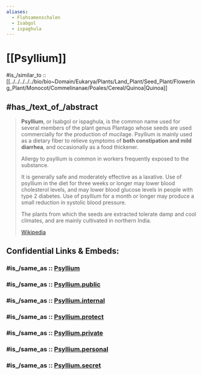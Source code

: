 ```yaml
---
aliases:
  - Flohsamenschalen
  - Isabgol
  - ispaghula
---
```


# [[Psyllium]] 

#is_/similar_to :: [[../../../../../bio/bio~Domain/Eukarya/Plants/Land_Plant/Seed_Plant/Flowering_Plant/Monocot/Commelinanae/Poales/Cereal/Quinoa|Quinoa]] 

## #has_/text_of_/abstract 

> **Psyllium**, or Isabgol or ispaghula, is the common name used for several members of the plant genus Plantago 
> whose seeds are used commercially for the production of mucilage. 
> Psyllium is mainly used as a dietary fiber to relieve symptoms of **both constipation and mild diarrhea**, 
> and occasionally as a food thickener. 
> 
> Allergy to psyllium is common in workers frequently exposed to the substance.
>
> It is generally safe and moderately effective as a laxative. 
> Use of psyllium in the diet for three weeks or longer may lower blood cholesterol levels, 
> and may lower blood glucose levels in people with type 2 diabetes. 
> Use of psyllium for a month or longer may produce a small reduction in systolic blood pressure.
>
> The plants from which the seeds are extracted tolerate damp and cool climates, 
> and are mainly cultivated in northern India.
>
> [Wikipedia](https://en.wikipedia.org/wiki/Psyllium) 


## Confidential Links & Embeds: 

### #is_/same_as :: [Psyllium](/_Standards/Society/Economics/Home_Economics/Cooking/Food/Psyllium.md) 

### #is_/same_as :: [Psyllium.public](/_public/Society/Economics/Home_Economics/Cooking/Food/Psyllium.public.md) 

### #is_/same_as :: [Psyllium.internal](/_internal/Society/Economics/Home_Economics/Cooking/Food/Psyllium.internal.md) 

### #is_/same_as :: [Psyllium.protect](/_protect/Society/Economics/Home_Economics/Cooking/Food/Psyllium.protect.md) 

### #is_/same_as :: [Psyllium.private](/_private/Society/Economics/Home_Economics/Cooking/Food/Psyllium.private.md) 

### #is_/same_as :: [Psyllium.personal](/_personal/Society/Economics/Home_Economics/Cooking/Food/Psyllium.personal.md) 

### #is_/same_as :: [Psyllium.secret](/_secret/Society/Economics/Home_Economics/Cooking/Food/Psyllium.secret.md)

